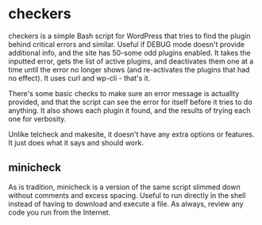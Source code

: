 # checkers
checkers is a simple Bash script for WordPress that tries to find the plugin behind critical errors and similar. Useful if DEBUG mode doesn't provide additional info, and the site has 50-some odd plugins enabled. It takes the inputted error, gets the list of active plugins, and deactivates them one at a time until the error no longer shows (and re-activates the plugins that had no effect). It uses curl and wp-cli - that's it.

There's some basic checks to make sure an error message is actuallty provided, and that the script can see the error for itself before it tries to do anything. It also shows each plugin it found, and the results of trying each one for verbosity.

Unlike telcheck and makesite, it doesn't have any extra options or features. It just does what it says and should work.

## minicheck
As is tradition, minicheck is a version of the same script slimmed down without comments and excess spacing. Useful to run directly in the shell instead of having to download and execute a file. As always, review any code you run from the Internet.
